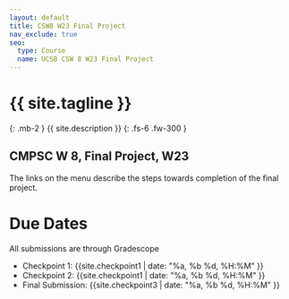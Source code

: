 ```yaml
---
layout: default
title: CSW8 W23 Final Project
nav_exclude: true
seo:
  type: Course
  name: UCSB CSW 8 W23 Final Project
---
```


# {{ site.tagline }}
{: .mb-2 }
{{ site.description }}
{: .fs-6 .fw-300 }

## CMPSC W 8, Final Project, W23

The links on the menu describe the steps towards completion of the final project.

# Due Dates

All submissions are through Gradescope

* Checkpoint 1: {{site.checkpoint1 | date: "%a, %b %d, %H:%M" }}
* Checkpoint 2: {{site.checkpoint1 | date: "%a, %b %d, %H:%M" }}
* Final Submission: {{site.checkpoint3 | date: "%a, %b %d, %H:%M" }}